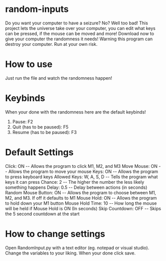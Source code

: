 # random-inputs
Do you want your computer to have a seizure? No? Well too bad! This project lets the universe take over your computer, you can edit what keys can be pressed, if the mouse can be moved and more! Download now to give your computer the randomness it needs! Warning this program can destroy your computer. Run at your own risk.

# How to use
Just run the file and watch the randomness happen!
# Keybinds
When your done with the randomness here are the default keybinds!
1. Pause: F2
2. Quit (has to be paused): F5
3. Resume (has to be paused): F3
# Default Settings
Click: ON -- Allows the program to click M1, M2, and M3
Move Mouse: ON -- Allows the program to move your mouse
Keys: ON -- Allows the program to press keyboard keys
Allowed Keys: W, A, S, D -- Tells the program what keys it can press
Chance: 2 -- The higher the number the less likely something happens
Delay: 0.5 -- Delay between actions (in seconds)
Random Mouse Button: ON -- Allows the program to choose between M1, M2, and M3. If off it defaults to M1
Mouse Hold: ON -- Allows the program to hold down your M1 button
Mouse Hold Time: 10 -- How long the mouse will be held if Mouse Hold is ON (In seconds)
Skip Countdown: OFF -- Skips the 5 second countdown at the start
# How to change settings
Open RandomInput.py with a text editor (eg. notepad or visual studio). Change the variables to your liking. When your done click save.

